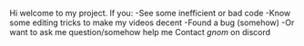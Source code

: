 Hi welcome to my project.
If you:
-See some inefficient or bad code
-Know some editing tricks to make my videos decent
-Found a bug (somehow)
-Or want to ask me question/somehow help me
Contact _gnom_ on discord
